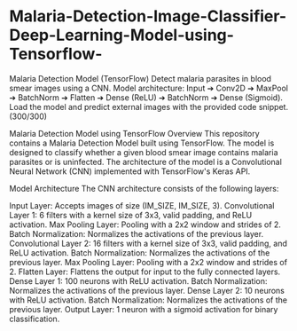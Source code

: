 # Malaria-Detection-Image-Classifier-Deep-Learning-Model-using-Tensorflow-
Malaria Detection Model (TensorFlow) Detect malaria parasites in blood smear images using a CNN. 
Model architecture: Input ➔ Conv2D ➔ MaxPool ➔ BatchNorm ➔ Flatten ➔ Dense (ReLU) ➔ BatchNorm ➔ Dense (Sigmoid). Load the model and predict external images with the provided code snippet. (300/300)


Malaria Detection Model using TensorFlow
Overview
This repository contains a Malaria Detection Model built using TensorFlow. The model is designed to classify whether a given blood smear image contains malaria parasites or is uninfected. The architecture of the model is a Convolutional Neural Network (CNN) implemented with TensorFlow's Keras API.

Model Architecture
The CNN architecture consists of the following layers:

Input Layer: Accepts images of size (IM_SIZE, IM_SIZE, 3).
Convolutional Layer 1: 6 filters with a kernel size of 3x3, valid padding, and ReLU activation.
Max Pooling Layer: Pooling with a 2x2 window and strides of 2.
Batch Normalization: Normalizes the activations of the previous layer.
Convolutional Layer 2: 16 filters with a kernel size of 3x3, valid padding, and ReLU activation.
Batch Normalization: Normalizes the activations of the previous layer.
Max Pooling Layer: Pooling with a 2x2 window and strides of 2.
Flatten Layer: Flattens the output for input to the fully connected layers.
Dense Layer 1: 100 neurons with ReLU activation.
Batch Normalization: Normalizes the activations of the previous layer.
Dense Layer 2: 10 neurons with ReLU activation.
Batch Normalization: Normalizes the activations of the previous layer.
Output Layer: 1 neuron with a sigmoid activation for binary classification.
